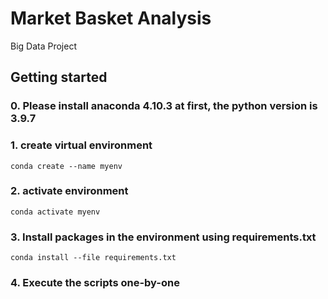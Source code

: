 # Market Basket Analysis

Big Data Project  

## Getting started

### 0. Please install anaconda 4.10.3 at first, the python version is 3.9.7

### 1. create virtual environment
```
conda create --name myenv
```

### 2. activate environment
```
conda activate myenv
```

### 3. Install packages in the environment using requirements.txt
```
conda install --file requirements.txt
```

### 4. Execute the scripts one-by-one
